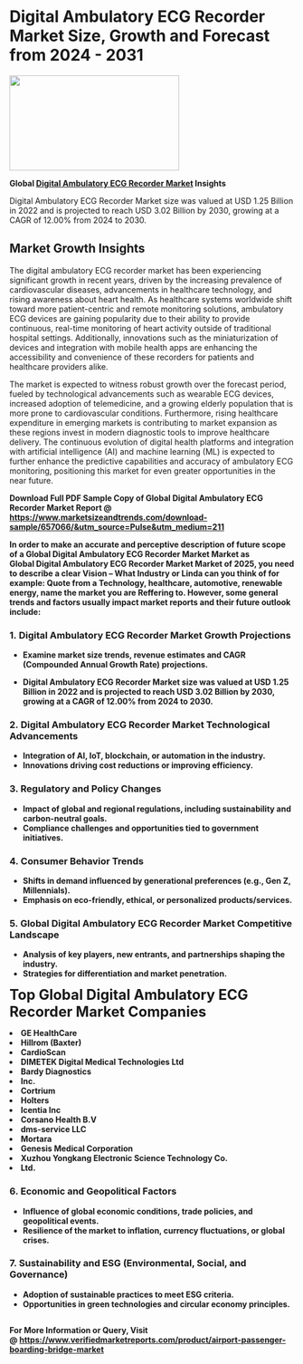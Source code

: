 <H1>Digital Ambulatory ECG Recorder Market Size, Growth and Forecast from 2024 - 2031</H1><img class="aligncenter size-medium wp-image-584254" src="https://thirdeyenews.in/wp-content/uploads/2024/09/Global-Market-Research-300x168.jpeg" alt="" width="300" height="168" /><p><strong>Global&nbsp;<a href="https://www.marketsizeandtrends.com/download-sample/657066/&amp;utm_source=Pulse&amp;utm_medium=211">Digital Ambulatory ECG Recorder Market</a> Insights</strong></p><p>Digital Ambulatory ECG Recorder Market size was valued at USD 1.25 Billion in 2022 and is projected to reach USD 3.02 Billion by 2030, growing at a CAGR of 12.00% from 2024 to 2030.</p><p><h2>Market Growth Insights</h2> <p>The digital ambulatory ECG recorder market has been experiencing significant growth in recent years, driven by the increasing prevalence of cardiovascular diseases, advancements in healthcare technology, and rising awareness about heart health. As healthcare systems worldwide shift toward more patient-centric and remote monitoring solutions, ambulatory ECG devices are gaining popularity due to their ability to provide continuous, real-time monitoring of heart activity outside of traditional hospital settings. Additionally, innovations such as the miniaturization of devices and integration with mobile health apps are enhancing the accessibility and convenience of these recorders for patients and healthcare providers alike.</p> <p><strong></strong></p> <p>The market is expected to witness robust growth over the forecast period, fueled by technological advancements such as wearable ECG devices, increased adoption of telemedicine, and a growing elderly population that is more prone to cardiovascular conditions. Furthermore, rising healthcare expenditure in emerging markets is contributing to market expansion as these regions invest in modern diagnostic tools to improve healthcare delivery. The continuous evolution of digital health platforms and integration with artificial intelligence (AI) and machine learning (ML) is expected to further enhance the predictive capabilities and accuracy of ambulatory ECG monitoring, positioning this market for even greater opportunities in the near future.</p> <p><strong></p><p><span class=""><strong>Download Full PDF Sample Copy of Global Digital Ambulatory ECG Recorder Market Report</strong> @ <a href="https://www.marketsizeandtrends.com/download-sample/657066/&amp;utm_source=Pulse&amp;utm_medium=211" target="_blank">https://www.marketsizeandtrends.com/download-sample/657066/&amp;utm_source=Pulse&amp;utm_medium=211</a></span></p><p>In order to make an accurate and perceptive description of future scope of a Global&nbsp;Digital Ambulatory ECG Recorder Market Market as Global&nbsp;Digital Ambulatory ECG Recorder Market Market of 2025, you need to describe a clear Vision &ndash; What Industry or Linda can you think of for example: Quote from a Technology, healthcare, automotive, renewable energy, name the market you are Reffering to. However, some general trends and factors usually impact market reports and their future outlook include:</p><h3>1.&nbsp;<strong>Digital Ambulatory ECG Recorder Market Growth Projections</strong></h3><ul><li>Examine market size trends, revenue estimates and CAGR (Compounded Annual Growth Rate) projections.</li><li><p>Digital Ambulatory ECG Recorder Market size was valued at USD 1.25 Billion in 2022 and is projected to reach USD 3.02 Billion by 2030, growing at a CAGR of 12.00% from 2024 to 2030.</p></li></ul><h3>2.&nbsp;<strong>Digital Ambulatory ECG Recorder Market Technological Advancements</strong></h3><ul><li>Integration of AI, IoT, blockchain, or automation in the industry.</li><li>Innovations driving cost reductions or improving efficiency.</li></ul><h3>3.&nbsp;<strong>Regulatory and Policy Changes</strong></h3><ul><li>Impact of global and regional regulations, including sustainability and carbon-neutral goals.</li><li>Compliance challenges and opportunities tied to government initiatives.</li></ul><h3>4.&nbsp;<strong>Consumer Behavior Trends</strong></h3><ul><li>Shifts in demand influenced by generational preferences (e.g., Gen Z, Millennials).</li><li>Emphasis on eco-friendly, ethical, or personalized products/services.</li></ul><h3>5.&nbsp;<strong>Global Digital Ambulatory ECG Recorder Market Competitive Landscape</strong></h3><ul><li>Analysis of key players, new entrants, and partnerships shaping the industry.</li><li>Strategies for differentiation and market penetration.</li></ul><p data-pm-slice="1 1 []"><span style="color: inherit; font-family: inherit; font-size: 25px;">Top Global Digital Ambulatory ECG Recorder Market Companies</span></p><div class="" data-test-id=""><p><li>GE HealthCare</li><li> Hillrom (Baxter)</li><li> CardioScan</li><li> DIMETEK Digital Medical Technologies Ltd</li><li> Bardy Diagnostics</li><li> Inc.</li><li> Cortrium</li><li> Holters</li><li> Icentia Inc</li><li> Corsano Health B.V</li><li> dms-service LLC</li><li> Mortara</li><li> Genesis Medical Corporation</li><li> Xuzhou Yongkang Electronic Science Technology Co.</li><li> Ltd.</li></p></div><h3>6.&nbsp;<strong>Economic and Geopolitical Factors</strong></h3><ul><li>Influence of global economic conditions, trade policies, and geopolitical events.</li><li>Resilience of the market to inflation, currency fluctuations, or global crises.</li></ul><h3>7.&nbsp;<strong>Sustainability and ESG (Environmental, Social, and Governance)</strong></h3><ul><li>Adoption of sustainable practices to meet ESG criteria.</li><li>Opportunities in green technologies and circular economy principles.</li></ul><h2><strong style="font-size: 14px;">For More Information or Query, Visit @&nbsp;</strong><a style="background-color: #ffffff; font-size: 14px;" href="https://www.marketsizeandtrends.com/report/digital-ambulatory-ecg-recorder-market/" target="_blank">https://www.verifiedmarketreports.com/product/airport-passenger-boarding-bridge-market</a></h2>
